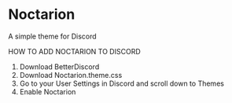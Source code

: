 # Noctarion
A simple theme for Discord

HOW TO ADD NOCTARION TO DISCORD

1. Download BetterDiscord
2. Download Noctarion.theme.css
3. Go to your User Settings in Discord and scroll down to Themes
4. Enable Noctarion
